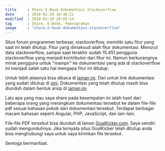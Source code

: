 ```yaml
---
title     : Share E-Book Dokumentasi Stackoverflow
date      : 2018-01-29 18:48:21
modified  : 2018-01-29 20:05:14
tag       : Share, E-Book, Pemrograman
image     : "share-e-book-dokumentasi-stackoverflow"
---
```


Situs forum programmer terbesar, stackoverflow, memiliki satu fitur yang saat ini telah ditutup. Fitur yang dimaksud ialah fitur<!--more--> dokumentasi. Menurut data stackoverflow, sampai saat terakhir sudah 15.451 pengguna stackoverflow yang menjadi kontributor dari fitur ini. Namun berkurangnya minat pengguna untuk "mampir" ke dokumentasi yang ada di stackoverflow ini menjadi salah satu hal mengapa fitur ini ditutup.

Untuk lebih jelasnya bisa dibaca di [laman ini](https://meta.stackoverflow.com/questions/354217/sunsetting-documentation). Dan untuk link dokumentasi yang sudah ditutup di [sini](https://stackoverflow.com/documentation). Dokumentasi yang telah ditutup masih bisa diunduh dalam bentuk arsip di [laman ini](https://archive.org/details/documentation-dump.7z).

Lalu apa yang mau saya share pada kesempatan ini ialah hasil dari beberapa orang yang merangkum dokumentasi tersebut ke dalam file-file pdf sesuai bahasan pokok dari dokumentasi tersebut. Terdapat berbagai macam bahasan seperti Angular, PHP, JavaScript, dan lain-lain.

File-file PDF tersebut bisa diunduh di laman [GoalKicker.com](http://goalkicker.com). Saya sendiri sudah mengunduhnya. Jika ternyata situs GoalKicker telah ditutup anda bisa menghubungi saya untuk saya kirimkan file tersebut.

Semoga bermanfaat.
